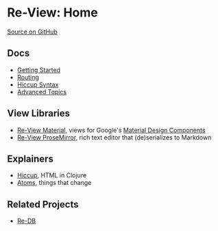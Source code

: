 # Re-View: Home

[Source on GitHub](/mhuebert/re-view)

## Docs

- [Getting Started](re-view/getting-started)
- [Routing](routing)
- [Hiccup Syntax](hiccup/syntax)
- [Advanced Topics](re-view/advanced-topics)

## View Libraries

- [Re-View Material](/mhuebert/re-view-material), views for Google's [Material Design Components](https://github.com/material-components/material-components-web)
- [Re-View ProseMirror](/mhuebert/re-view-prosemirror), rich text editor that (de)serializes to Markdown

## Explainers

- [Hiccup](./Hiccup-Syntax), HTML in Clojure
- [Atoms](../Atoms), things that change

## Related Projects

- [Re-DB](/mhuebert/re-db)


